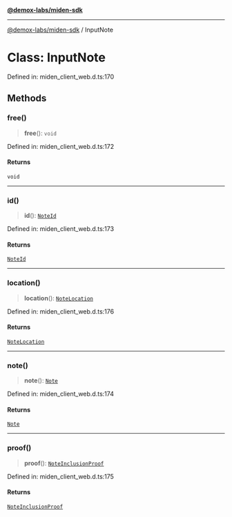 [**@demox-labs/miden-sdk**](../README.md)

***

[@demox-labs/miden-sdk](../README.md) / InputNote

# Class: InputNote

Defined in: miden\_client\_web.d.ts:170

## Methods

### free()

> **free**(): `void`

Defined in: miden\_client\_web.d.ts:172

#### Returns

`void`

***

### id()

> **id**(): [`NoteId`](NoteId.md)

Defined in: miden\_client\_web.d.ts:173

#### Returns

[`NoteId`](NoteId.md)

***

### location()

> **location**(): [`NoteLocation`](NoteLocation.md)

Defined in: miden\_client\_web.d.ts:176

#### Returns

[`NoteLocation`](NoteLocation.md)

***

### note()

> **note**(): [`Note`](Note.md)

Defined in: miden\_client\_web.d.ts:174

#### Returns

[`Note`](Note.md)

***

### proof()

> **proof**(): [`NoteInclusionProof`](NoteInclusionProof.md)

Defined in: miden\_client\_web.d.ts:175

#### Returns

[`NoteInclusionProof`](NoteInclusionProof.md)
